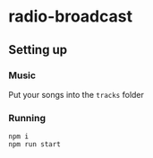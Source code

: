 # radio-broadcast

## Setting up

### Music

Put your songs into the `tracks` folder

### Running

```
npm i
npm run start
```
